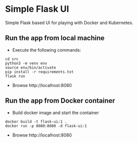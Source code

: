 # Simple Flask UI

Simple Flask based UI for playing with Docker and Kubernetes.

## Run the app from local machine

* Execute the following commands:
```
cd src
python3 -m venv env
source env/bin/activate
pip install -r requirements.txt
flask run
```
* Browse http://localhost:8080

## Run the app from Docker container

* Build docker image and start the container
```
docker build -t flask-ui:1 .
docker run -p 8080:8080 -d flask-ui:1
```
* Browse http://localhost:8080


